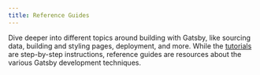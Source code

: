 ```yaml
---
title: Reference Guides
---
```


Dive deeper into different topics around building with Gatsby, like sourcing data, building and styling pages, deployment, and more. While the [tutorials](/docs/tutorial/) are step-by-step instructions, reference guides are resources about the various Gatsby development techniques.

<GuideList slug={props.slug} />
